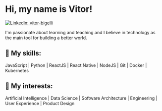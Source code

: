 # Hi, my name is Vitor! 

[![Linkedin: vitor-bigelli](https://img.shields.io/badge/-Vitor%20Bigelli-blue?style=flat-square&logo=Linkedin&logoColor=white&link=https://www.linkedin.com/in/vitor-bigelli/)](https://www.linkedin.com/in/vitor-bigelli/) 

I'm passionate about learning and teaching and I believe in technology as the main tool for building a better world.  

## :hammer: My skills: </h4> 
JavaScript | Python | ReactJS | React Native | NodeJS | Git | Docker | Kubernetes 

## :dart: My interests:
Artificial Intelligence | Data Science | Software Architecture | Engineering | User Experience | Product Design 

